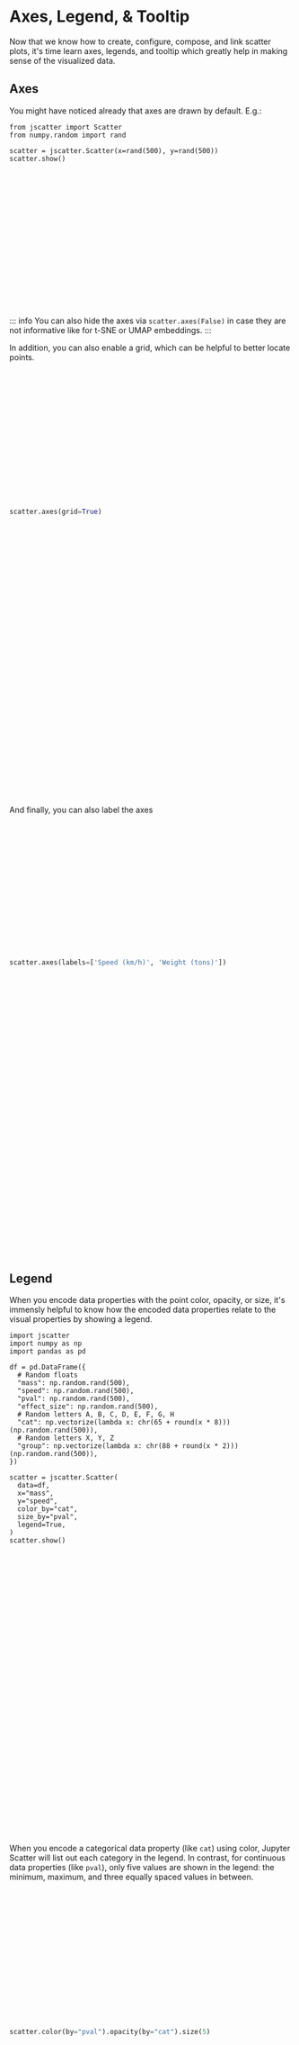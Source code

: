 # Axes, Legend, & Tooltip

Now that we know how to create, configure, compose, and link scatter plots, it's
time learn axes, legends, and tooltip which greatly help in making sense of the
visualized data.

## Axes

You might have noticed already that axes are drawn by default. E.g.:

```py{7}
from jscatter import Scatter
from numpy.random import rand

scatter = jscatter.Scatter(x=rand(500), y=rand(500))
scatter.show()
```

<div class="img axes"><div /></div>

::: info
You can also hide the axes via `scatter.axes(False)` in case they are not
informative like for t-SNE or UMAP embeddings.
:::

In addition, you can also enable a grid, which can be helpful to better locate
points.

```py
scatter.axes(grid=True)
```

<div class="img axes-grid"><div /></div>

And finally, you can also label the axes

```py
scatter.axes(labels=['Speed (km/h)', 'Weight (tons)'])
```

<div class="img axes-labels"><div /></div>

## Legend

When you encode data properties with the point color, opacity, or size, it's
immensly helpful to know how the encoded data properties relate to the visual
properties by showing a legend.

```py{21-23}
import jscatter
import numpy as np
import pandas as pd

df = pd.DataFrame({
  # Random floats
  "mass": np.random.rand(500),
  "speed": np.random.rand(500),
  "pval": np.random.rand(500),
  "effect_size": np.random.rand(500),
  # Random letters A, B, C, D, E, F, G, H
  "cat": np.vectorize(lambda x: chr(65 + round(x * 8)))(np.random.rand(500)),
  # Random letters X, Y, Z
  "group": np.vectorize(lambda x: chr(88 + round(x * 2)))(np.random.rand(500)),
})

scatter = jscatter.Scatter(
  data=df,
  x="mass",
  y="speed",
  color_by="cat",
  size_by="pval",
  legend=True,
)
scatter.show()
```

<div class="img legend-1"><div /></div>

When you encode a categorical data property (like `cat`) using color, Jupyter
Scatter will list out each category in the legend. In contrast, for continuous
data properties (like `pval`), only five values are shown in the legend: the
minimum, maximum, and three equally spaced values in between.

```py
scatter.color(by="pval").opacity(by="cat").size(5)
```

<div class="img legend-2"><div /></div>

Notice how the legend now only shows five entries for `color` as it encodes a
continuous variable.

In addition to just showing a mapping of data and visual properties, Jupyter
Scatter can also label continuous properties.

```py
scatter.color(labeling={
    "variable": "p-value",
    "minValue": "significant",
    "maxValue": "insignificant", 
})
```

<div class="img legend-3"><div /></div>

## Tooltip

Legends depict how data are mapped to visual properties, yet require repeated
eye movement between individual points and the legend for accurate
interpretation. Jupyter Scatter supports a tooltip to show a point's encoded
properties and related details, alleviating this strain.

```py
scatter.tooltip(True)
```

<div class="img tooltip-1"><div /></div>

Each row in the tooltip corresponds to a property. From left to right, each
property features:

1. the visual channel like `x`, `y`, `color`, `opacity`, or `size` (if the property is for visual encoding)
2. the name as specified by the column name in the bound dataframe
3. the actual value
4. the histogram of the property

For numerical properties, the histogram is visualized as a bar chart. For
categorical properties, the histogram is visualized as a horizontal stacked bar.
In both cases, the highlighted bar indicates how the hovered point compares to
the other points.

By default, the tooltip shows all properties that are visually encoded but you
can limit the contents of the tooltip as follows:

```py
scatter.tooltip(contents=["color", "opacity"])
```

<div class="img tooltip-2"><div /></div>

Importantly, you can also show other properties in the tooltip that are not
directly visualized with the scatter plot. Other properties have to be
referenced by their respective column names.

```py{5-6}
scatter.tooltip(
  contents=[
    "color",
    "opacity",
    "effect_size",
    "group"
  ]
)
```

<div class="img tooltip-3"><div /></div>

Here, for instance, we're showing the point's `effect_size` and `group`
property.

<style scoped>
  .img {
    max-width: 100%;
    background-position: center;
    background-repeat: no-repeat;
    background-size: cover;
  }

  .img.axes {
    width: 596px;
    background-image: url(/images/axes-light.png)
  }
  .img.axes div { padding-top: 48.489933% }

  :root.dark .img.axes {
    background-image: url(/images/axes-dark.png)
  }

  .img.axes-grid {
    width: 597px;
    background-image: url(/images/axes-grid-light.png)
  }
  .img.axes-grid div { padding-top: 47.906198% }

  :root.dark .img.axes-grid {
    background-image: url(/images/axes-grid-dark.png)
  }

  .img.axes-labels {
    width: 597px;
    background-image: url(/images/axes-labels-light.png)
  }
  .img.axes-labels div { padding-top: 50.921273% }

  :root.dark .img.axes-labels {
    background-image: url(/images/axes-labels-dark.png)
  }

  .img.legend-1 {
    width: 598px;
    background-image: url(/images/legend-1-light.png)
  }
  .img.legend-1 div { padding-top: 48.829431% }

  :root.dark .img.legend-1 {
    background-image: url(/images/legend-1-dark.png)
  }

  .img.legend-2 {
    width: 596px;
    background-image: url(/images/legend-2-light.png)
  }
  .img.legend-2 div { padding-top: 49.328859% }

  :root.dark .img.legend-2 {
    background-image: url(/images/legend-2-dark.png)
  }

  .img.legend-3 {
    width: 597px;
    background-image: url(/images/legend-3-light.png)
  }
  .img.legend-3 div { padding-top: 48.911223% }

  :root.dark .img.legend-3 {
    background-image: url(/images/legend-3-dark.png)
  }

  .img.tooltip-1 {
    width: 596px;
    background-image: url(/images/tooltip-1-light.png)
  }
  .img.tooltip-1 div { padding-top: 48.489933% }

  :root.dark .img.tooltip-1 {
    background-image: url(/images/tooltip-1-dark.png)
  }

  .img.tooltip-2 {
    width: 596px;
    background-image: url(/images/tooltip-2-light.png)
  }
  .img.tooltip-2 div { padding-top: 48.489933% }

  :root.dark .img.tooltip-2 {
    background-image: url(/images/tooltip-2-dark.png)
  }

  .img.tooltip-3 {
    width: 596px;
    background-image: url(/images/tooltip-3-light.png)
  }
  .img.tooltip-3 div { padding-top: 48.489933% }

  :root.dark .img.tooltip-3 {
    background-image: url(/images/tooltip-3-dark.png)
  }
</style>
